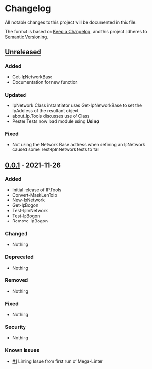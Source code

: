 # Changelog

All notable changes to this project will be documented in this file.

The format is based on [Keep a Changelog](https://keepachangelog.com/en/1.0.0/),
and this project adheres to [Semantic Versioning](https://semver.org/spec/v2.0.0.html).

## [Unreleased]

### Added

- Get-IpNetworkBase
- Documentation for new function

### Updated

- IpNetwork Class instantiator uses Get-IpNetworkBase to set the IpAddress of the resultant object
- about_Ip.Tools discusses use of Class
- Pester Tests now load module using **Using**

### Fixed

- Not using the Network Base address when defining an IpNetwork caused some Test-IpInNetwork tests to fail

## [0.0.1] - 2021-11-26

### Added

- Initial release of IP.Tools
- Convert-MaskLenToIp
- New-IpNetwork
- Get-IpBogon
- Test-IpInNetwork
- Test-IpBogon
- Remove-IpBogon

### Changed

- Nothing

### Deprecated

- Nothing

### Removed

- Nothing

### Fixed

- Nothing

### Security

- Nothing

### Known Issues

- [#1](https://github.com/jberkers42/ip.tools/issues/1) Linting Issue from first run of Mega-Linter

[Unreleased]: https://github.com/jberkers42/ip.tools
[0.0.1]: https://github.com/jberkers42/ip.tools/releases/tag/v0.0.1
